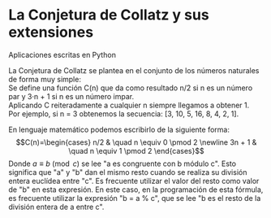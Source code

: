 # La Conjetura de Collatz y sus extensiones
 Aplicaciones escritas en Python

La Conjetura de Collatz se plantea en el conjunto de los números naturales de forma muy simple:  
Se define una función C(n) que da como resultado n/2 si n es un número par y 3·n + 1 si n es un número impar.   
Aplicando C reiteradamente a cualquier n siempre llegamos a obtener 1.  
Por ejemplo, si n = 3 obtenemos la secuencia: [3, 10, 5, 16, 8, 4, 2, 1].

En lenguaje matemático podemos escribirlo de la siguiente forma:
$$C(n)=\begin{cases}
n/2 & \quad n \equiv 0 \pmod 2 \newline
3n + 1 & \quad n \equiv 1 \pmod 2
\end{cases}$$
Donde $a \equiv b \pmod c$ se lee "a es congruente con b módulo c". 
Esto significa que "a" y "b" dan el mismo resto cuando se realiza su división entera euclídea entre "c". 
Es frecuente utilizar el valor del resto como valor de "b" en esta expresión. 
En este caso, en la programación de esta fórmula, es frecuente utilizar la expresión "b = a % c", que se lee "b es el resto de la división entera de a entre c".
